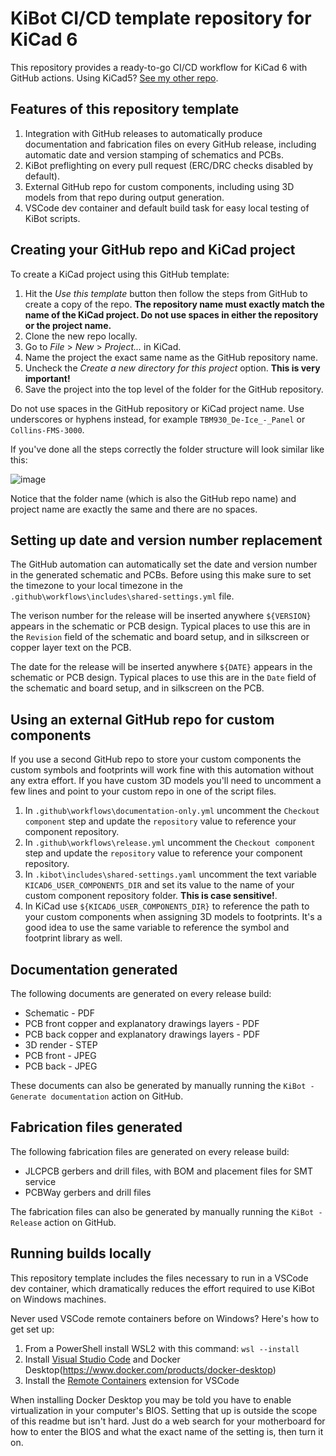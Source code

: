 # KiBot CI/CD template repository for KiCad 6

This repository provides a ready-to-go CI/CD workflow for KiCad 6 with GitHub actions. Using KiCad5? [See my other repo](https://github.com/neilenns/KiBot-CICD-Template).

## Features of this repository template

1. Integration with GitHub releases to automatically produce documentation and
   fabrication files on every GitHub release, including automatic date and version
   stamping of schematics and PCBs.
2. KiBot preflighting on every pull request (ERC/DRC checks disabled by default).
3. External GitHub repo for custom components, including using 3D models from that repo during output generation.
4. VSCode dev container and default build task for easy local testing of KiBot scripts.

## Creating your GitHub repo and KiCad project

To create a KiCad project using this GitHub template:

1. Hit the _Use this template_ button then follow the steps from GitHub to create a copy of the repo. **The repository name must exactly match the name of the KiCad project.
   Do not use spaces in either the repository or the project name.**
2. Clone the new repo locally.
3. Go to _File_ > _New_ > _Project..._ in KiCad.
4. Name the project the exact same name as the GitHub repository name.
5. Uncheck the _Create a new directory for this project_ option. **This is very important!**
6. Save the project into the top level of the folder for the GitHub repository.

Do not use spaces in the GitHub repository or KiCad project name. Use underscores or hyphens instead, for example `TBM930_De-Ice_-_Panel` or `Collins-FMS-3000`.

If you've done all the steps correctly the folder structure will look similar like this:

![image](https://user-images.githubusercontent.com/9524118/141387864-0186e1e1-1664-40d0-ad56-1dc864ee5bc3.png)

Notice that the folder name (which is also the GitHub repo name) and project name are exactly the same and there are no spaces.

## Setting up date and version number replacement

The GitHub automation can automatically set the date and version number in the generated schematic and PCBs. Before using this make sure
to set the timezone to your local timezone in the `.github\workflows\includes\shared-settings.yml` file.

The verison number for the release will be inserted anywhere `${VERSION}` appears in the schematic or PCB design. Typical places to use
this are in the `Revision` field of the schematic and board setup, and in silkscreen or copper layer text on the PCB.

The date for the release will be inserted anywhere `${DATE}` appears in the schematic or PCB design. Typical places to use
this are in the `Date` field of the schematic and board setup, and in silkscreen on the PCB.

## Using an external GitHub repo for custom components

If you use a second GitHub repo to store your custom components the custom symbols and footprints will work fine with this
automation without any extra effort. If you have custom 3D models you'll need to uncomment a few lines and
point to your custom repo in one of the script files.

1. In `.github\workflows\documentation-only.yml` uncomment the `Checkout component` step and update the `repository` value to reference your
component repository.
2. In `.github\workflows\release.yml` uncomment the `Checkout component` step and update the `repository` value to reference your
component repository.
3. In `.kibot\includes\shared-settings.yaml` uncomment the text variable `KICAD6_USER_COMPONENTS_DIR` and set its value to the name of your
custom component repository folder. **This is case sensitive!**.
4. In KiCad use `${KICAD6_USER_COMPONENTS_DIR}` to reference the path to your custom components when assigning 3D models to footprints.
It's a good idea to use the same variable to reference the symbol and footprint library as well.

## Documentation generated

The following documents are generated on every release build:

- Schematic - PDF
- PCB front copper and explanatory drawings layers - PDF
- PCB back copper and explanatory drawings layers - PDF
- 3D render - STEP
- PCB front - JPEG
- PCB back - JPEG

These documents can also be generated by manually running the `KiBot - Generate documentation` action on GitHub.

## Fabrication files generated

The following fabrication files are generated on every release build:

- JLCPCB gerbers and drill files, with BOM and placement files for SMT service
- PCBWay gerbers and drill files

The fabrication files can also be generated by manually running the `KiBot - Release` action on GitHub.

## Running builds locally

This repository template includes the files necessary to run in a VSCode dev container,
which dramatically reduces the effort required to use KiBot on Windows machines.

Never used VSCode remote containers before on Windows? Here's how to get set up:

1. From a PowerShell install WSL2 with this command: `wsl --install`
2. Install [Visual Studio Code](https://code.visualstudio.com/Download) and Docker Desktop(https://www.docker.com/products/docker-desktop)
3. Install the [Remote Containers](https://marketplace.visualstudio.com/items?itemName=ms-vscode-remote.remote-containers) extension for VSCode

When installing Docker Desktop you may be told you have to enable virtualization in your computer's BIOS. Setting that up
is outside the scope of this readme but isn't hard. Just do a web search for your motherboard for how to enter the BIOS
and what the exact name of the setting is, then turn it on.
